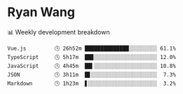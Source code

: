 # Ryan Wang

 <!-- waka-box start -->
📊 Weekly development breakdown
```text
Vue.js         🕓 26h52m ██████████████░░░░░░░░░ 61.1%
TypeScript     🕓 5h17m  ██▊░░░░░░░░░░░░░░░░░░░░ 12.0%
JavaScript     🕓 4h45m  ██▍░░░░░░░░░░░░░░░░░░░░ 10.8%
JSON           🕓 3h11m  █▋░░░░░░░░░░░░░░░░░░░░░  7.3%
Markdown       🕓 1h23m  ▋░░░░░░░░░░░░░░░░░░░░░░  3.2%
```
<!-- Powered by https://github.com/YouEclipse/waka-box-go . -->
<!-- waka-box end -->